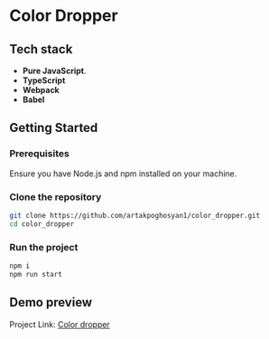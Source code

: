 # Color Dropper

## Tech stack

- **Pure JavaScript**.
- **TypeScript**
- **Webpack**
- **Babel**

## Getting Started

### Prerequisites

Ensure you have Node.js and npm installed on your machine.

### Clone the repository

```bash
git clone https://github.com/artakpoghosyan1/color_dropper.git
cd color_dropper
```

### Run the project

```bash
npm i
npm run start
```

## Demo preview
Project Link: [Color dropper](https://artakpoghosyan1.github.io/color_dropper)
